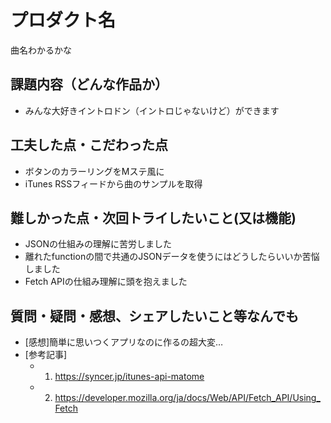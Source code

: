 # プロダクト名

曲名わかるかな

## 課題内容（どんな作品か）

- みんな大好きイントロドン（イントロじゃないけど）ができます

## 工夫した点・こだわった点

- ボタンのカラーリングをMステ風に
- iTunes RSSフィードから曲のサンプルを取得

## 難しかった点・次回トライしたいこと(又は機能)

- JSONの仕組みの理解に苦労しました
- 離れたfunctionの間で共通のJSONデータを使うにはどうしたらいいか苦悩しました
- Fetch APIの仕組み理解に頭を抱えました

## 質問・疑問・感想、シェアしたいこと等なんでも

- [感想]簡単に思いつくアプリなのに作るの超大変…
- [参考記事]
  - 1. https://syncer.jp/itunes-api-matome
  - 2. https://developer.mozilla.org/ja/docs/Web/API/Fetch_API/Using_Fetch
